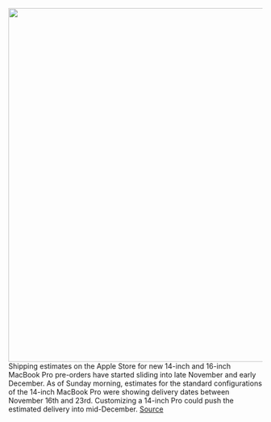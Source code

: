 <img src='https://cdn.vox-cdn.com/thumbor/Eqm_z1QsuLhUfuEStEIJDNeQfm8=/0x0:1960x1274/1200x800/filters:focal(824x481:1136x793)/cdn.vox-cdn.com/uploads/chorus_image/image/70038152/Apple_MacBook_Pro_16_inch_Final_Cut_Pro_10182021.0.jpg' width='700px' /><br/>
Shipping estimates on the Apple Store for new 14-inch and 16-inch MacBook Pro pre-orders have started sliding into late November and early December. As of Sunday morning, estimates for the standard configurations of the 14-inch MacBook Pro were showing delivery dates between November 16th and 23rd. Customizing a 14-inch Pro could push the estimated delivery into mid-December.
<a href='https://www.theverge.com/2021/10/24/22743137/apple-estimated-ship-times-preorders-new-macbook-pro-december-m1'> Source <a/>
